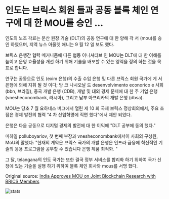 # 인도는 브릭스 회원 들과 공동 블록 체인 연구에 대 한 MOU를 승인 ...

인도의 노조 각료는 분산 원장 기술 (DLT)의 공동 연구에 대 한 양해 각 서 (mou)를 승인 하였으며, 지역 뉴스 아울렛 애니는 9 월 12 일 보도 했다.

브릭스 은행간 협력 메커니즘에 따른 협동 이니셔티브 인 MOU는 DLT에 대 한 이해를 높이고 운영 효율성을 개선 하기 위해 기술을 배포할 수 있는 영역을 정의 하는 것을 목표로 합니다.

연구는 공동으로 인도 (exim 은행)의 수출 수입 은행 및 다른 브릭스 회원 국가에 게 서 은행에 의해 지휘 될 것 이다; 방 코 나시오날 드 desenvolvimento econorico e 사회 (bbn, 브라질), 중국 개발 은행 (CDB), 개발 및 대외 경제 문제에 대 한 주 기업 은행 (vnesheconombank, 러시아), 그리고 남부 아프리카의 개발 은행 (dbsa).

MOU는 당초 7 월 요하네스 버그에서 열린 제 10 회 국제 브릭스 정상회의에서, 주요 초점은 경제 발전의 협력 "4 차 산업혁명에 직면 했다"에서 제안 되었다.

은행은 다음 공동으로 디지털 경제의 발전에 대 한 이익에 "DLT 공부에 동의 했다."

미하일 polluboyariov, 첫 번째 부장과 vnesheconombank에서이 사회의 구성원, MoU의 말했다: "현재의 계약은 브릭스 국가의 개발 은행은 인프라 금융에 혁신적인 기술의 응용 프로그램을 공부할 수 있습니다 은행 제품 최적화. "

그 달, telangana의 인도 국가는 또한 결국 정부 서비스를 합리화 하기 위하여 국가 신청에 있는 기술을 실행 하기 위하여 블록 체인 회사와 mous를 서명 했다.

Original source: [India Approves MOU on Joint Blockchain Research with BRICS Members](https://cointelegraph.com/news/india-approves-mou-on-joint-blockchain-research-with-brics-members)

![stats](https://c.statcounter.com/11760860/0/a89fa40b/1/ "stats")